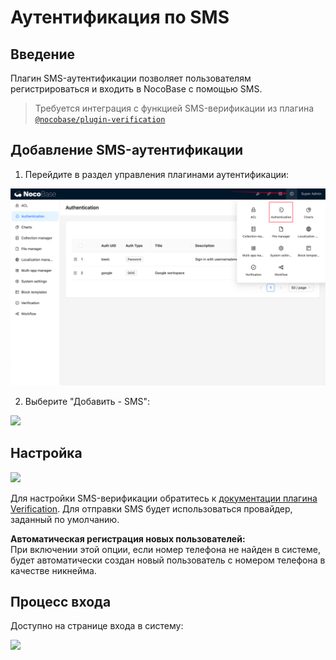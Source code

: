 # Аутентификация по SMS

## Введение

Плагин SMS-аутентификации позволяет пользователям регистрироваться и входить в NocoBase с помощью SMS.

> Требуется интеграция с функцией SMS-верификации из плагина [`@nocobase/plugin-verification`](../verification/index.md)

## Добавление SMS-аутентификации

1. Перейдите в раздел управления плагинами аутентификации:

![](../auth-oidc/static/2023-12-03-18-19-33.png)

2. Выберите "Добавить - SMS":

![](https://static-docs.nocobase.com/29c8916492fd5e1564a872b31ad3ac0d.png)

## Настройка

![](https://static-docs.nocobase.com/a4d35ec63ba22ae2ea9e3e8e1cbb783d.png)

Для настройки SMS-верификации обратитесь к [документации плагина Verification](../verification/index.md). Для отправки SMS будет использоваться провайдер, заданный по умолчанию.

**Автоматическая регистрация новых пользователей:**  
При включении этой опции, если номер телефона не найден в системе, будет автоматически создан новый пользователь с номером телефона в качестве никнейма.

## Процесс входа

Доступно на странице входа в систему:

![](https://static-docs.nocobase.com/8d630739201bc27d8b0de076ab4f75e2.png)
